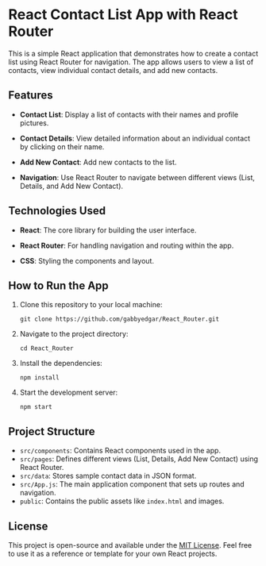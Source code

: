 # React Contact List App with React Router

This is a simple React application that demonstrates how to create a contact list using React Router for navigation. The app allows users to view a list of contacts, view individual contact details, and add new contacts.

## Features

- **Contact List**: Display a list of contacts with their names and profile pictures.

- **Contact Details**: View detailed information about an individual contact by clicking on their name.

- **Add New Contact**: Add new contacts to the list.

- **Navigation**: Use React Router to navigate between different views (List, Details, and Add New Contact).

## Technologies Used

- **React**: The core library for building the user interface.

- **React Router**: For handling navigation and routing within the app.

- **CSS**: Styling the components and layout.

## How to Run the App

1. Clone this repository to your local machine:

   ```shell
   git clone https://github.com/gabbyedgar/React_Router.git
   ```

2. Navigate to the project directory:

   ```shell
   cd React_Router
   ```

3. Install the dependencies:

   ```shell
   npm install
   ```

4. Start the development server:

   ```shell
   npm start
   ```



## Project Structure

- `src/components`: Contains React components used in the app.
- `src/pages`: Defines different views (List, Details, Add New Contact) using React Router.
- `src/data`: Stores sample contact data in JSON format.
- `src/App.js`: The main application component that sets up routes and navigation.
- `public`: Contains the public assets like `index.html` and images.



## License

This project is open-source and available under the [MIT License](LICENSE). Feel free to use it as a reference or template for your own React projects.

